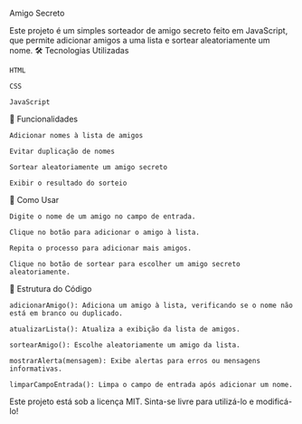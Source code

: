 Amigo Secreto

Este projeto é um simples sorteador de amigo secreto feito em JavaScript, que permite adicionar amigos a uma lista e sortear aleatoriamente um nome.
🛠️ Tecnologias Utilizadas

    HTML

    CSS

    JavaScript

📌 Funcionalidades

    Adicionar nomes à lista de amigos

    Evitar duplicação de nomes

    Sortear aleatoriamente um amigo secreto

    Exibir o resultado do sorteio

🚀 Como Usar

    Digite o nome de um amigo no campo de entrada.

    Clique no botão para adicionar o amigo à lista.

    Repita o processo para adicionar mais amigos.

    Clique no botão de sortear para escolher um amigo secreto aleatoriamente.

🔧 Estrutura do Código

    adicionarAmigo(): Adiciona um amigo à lista, verificando se o nome não está em branco ou duplicado.

    atualizarLista(): Atualiza a exibição da lista de amigos.

    sortearAmigo(): Escolhe aleatoriamente um amigo da lista.

    mostrarAlerta(mensagem): Exibe alertas para erros ou mensagens informativas.

    limparCampoEntrada(): Limpa o campo de entrada após adicionar um nome.


Este projeto está sob a licença MIT. Sinta-se livre para utilizá-lo e modificá-lo!
